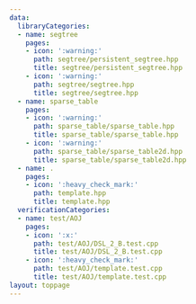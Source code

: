 ```yaml
---
data:
  libraryCategories:
  - name: segtree
    pages:
    - icon: ':warning:'
      path: segtree/persistent_segtree.hpp
      title: segtree/persistent_segtree.hpp
    - icon: ':warning:'
      path: segtree/segtree.hpp
      title: segtree/segtree.hpp
  - name: sparse_table
    pages:
    - icon: ':warning:'
      path: sparse_table/sparse_table.hpp
      title: sparse_table/sparse_table.hpp
    - icon: ':warning:'
      path: sparse_table/sparse_table2d.hpp
      title: sparse_table/sparse_table2d.hpp
  - name: .
    pages:
    - icon: ':heavy_check_mark:'
      path: template.hpp
      title: template.hpp
  verificationCategories:
  - name: test/AOJ
    pages:
    - icon: ':x:'
      path: test/AOJ/DSL_2_B.test.cpp
      title: test/AOJ/DSL_2_B.test.cpp
    - icon: ':heavy_check_mark:'
      path: test/AOJ/template.test.cpp
      title: test/AOJ/template.test.cpp
layout: toppage
---
```

